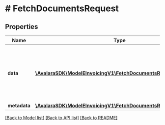 # # FetchDocumentsRequest

## Properties

Name | Type | Description | Notes
------------ | ------------- | ------------- | -------------
**data** | [**\AvalaraSDK\ModelEInvoicingV1\FetchDocumentsRequestDataInner[]**](FetchDocumentsRequestDataInner.md) | Array of key-value pairs used to retrieve inbound documents from the Tax Authority | [optional]
**metadata** | [**\AvalaraSDK\ModelEInvoicingV1\FetchDocumentsRequestMetadata**](FetchDocumentsRequestMetadata.md) |  | [optional]

[[Back to Model list]](../../../README.md#models) [[Back to API list]](../../../README.md#endpoints) [[Back to README]](../../../README.md)
